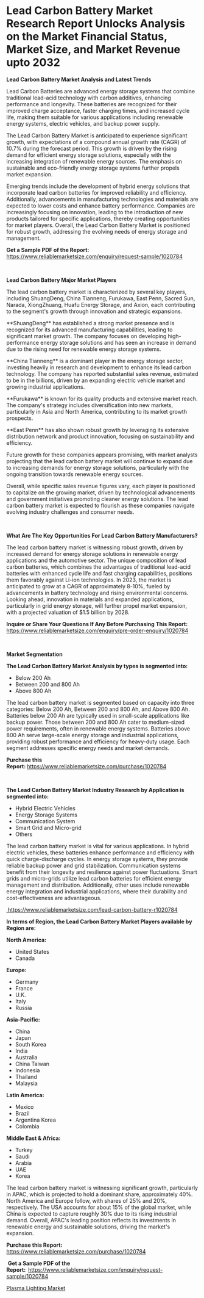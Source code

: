 <p><h1>Lead Carbon Battery Market Research Report Unlocks Analysis on the Market Financial Status, Market Size, and Market Revenue upto 2032</h1></p><p><strong>Lead Carbon Battery Market Analysis and Latest Trends</strong></p>
<p><p>Lead Carbon Batteries are advanced energy storage systems that combine traditional lead-acid technology with carbon additives, enhancing performance and longevity. These batteries are recognized for their improved charge acceptance, faster charging times, and increased cycle life, making them suitable for various applications including renewable energy systems, electric vehicles, and backup power supply.</p><p>The Lead Carbon Battery Market is anticipated to experience significant growth, with expectations of a compound annual growth rate (CAGR) of 10.7% during the forecast period. This growth is driven by the rising demand for efficient energy storage solutions, especially with the increasing integration of renewable energy sources. The emphasis on sustainable and eco-friendly energy storage systems further propels market expansion.</p><p>Emerging trends include the development of hybrid energy solutions that incorporate lead carbon batteries for improved reliability and efficiency. Additionally, advancements in manufacturing technologies and materials are expected to lower costs and enhance battery performance. Companies are increasingly focusing on innovation, leading to the introduction of new products tailored for specific applications, thereby creating opportunities for market players. Overall, the Lead Carbon Battery Market is positioned for robust growth, addressing the evolving needs of energy storage and management.</p></p>
<p><strong>Get a Sample PDF of the Report:&nbsp;</strong> <a href="https://www.reliablemarketsize.com/enquiry/request-sample/1020784?utm_campaign=2952&utm_medium=2&utm_source=Github&utm_content=ia&utm_term=07042025&utm_id=lead-carbon-battery">https://www.reliablemarketsize.com/enquiry/request-sample/1020784</a></p>
<p>&nbsp;</p>
<p><strong>Lead Carbon Battery Major Market Players</strong></p>
<p><p>The lead carbon battery market is characterized by several key players, including ShuangDeng, China Tianneng, Furukawa, East Penn, Sacred Sun, Narada, XiongZhuang, Huafu Energy Storage, and Axion, each contributing to the segment's growth through innovation and strategic expansions.</p><p>**ShuangDeng** has established a strong market presence and is recognized for its advanced manufacturing capabilities, leading to significant market growth. The company focuses on developing high-performance energy storage solutions and has seen an increase in demand due to the rising need for renewable energy storage systems. </p><p>**China Tianneng** is a dominant player in the energy storage sector, investing heavily in research and development to enhance its lead carbon technology. The company has reported substantial sales revenue, estimated to be in the billions, driven by an expanding electric vehicle market and growing industrial applications.</p><p>**Furukawa** is known for its quality products and extensive market reach. The company's strategy includes diversification into new markets, particularly in Asia and North America, contributing to its market growth prospects. </p><p>**East Penn** has also shown robust growth by leveraging its extensive distribution network and product innovation, focusing on sustainability and efficiency. </p><p>Future growth for these companies appears promising, with market analysts projecting that the lead carbon battery market will continue to expand due to increasing demands for energy storage solutions, particularly with the ongoing transition towards renewable energy sources. </p><p>Overall, while specific sales revenue figures vary, each player is positioned to capitalize on the growing market, driven by technological advancements and government initiatives promoting cleaner energy solutions. The lead carbon battery market is expected to flourish as these companies navigate evolving industry challenges and consumer needs.</p></p>
<p>&nbsp;</p>
<p><strong>What Are The Key Opportunities For Lead Carbon Battery Manufacturers?</strong></p>
<p><p>The lead carbon battery market is witnessing robust growth, driven by increased demand for energy storage solutions in renewable energy applications and the automotive sector. The unique composition of lead carbon batteries, which combines the advantages of traditional lead-acid batteries with enhanced cycle life and fast charging capabilities, positions them favorably against Li-ion technologies. In 2023, the market is anticipated to grow at a CAGR of approximately 8-10%, fueled by advancements in battery technology and rising environmental concerns. Looking ahead, innovation in materials and expanded applications, particularly in grid energy storage, will further propel market expansion, with a projected valuation of $1.5 billion by 2028.</p></p>
<p><strong>Inquire or Share Your Questions If Any Before Purchasing This Report:</strong> <a href="https://www.reliablemarketsize.com/enquiry/pre-order-enquiry/1020784?utm_campaign=2952&utm_medium=2&utm_source=Github&utm_content=ia&utm_term=07042025&utm_id=lead-carbon-battery">https://www.reliablemarketsize.com/enquiry/pre-order-enquiry/1020784</a></p>
<p>&nbsp;</p>
<p><strong>Market Segmentation</strong></p>
<p><strong>The Lead Carbon Battery Market Analysis by types is segmented into:</strong></p>
<p><ul><li>Below 200 Ah</li><li>Between 200 and 800 Ah</li><li>Above 800 Ah</li></ul></p>
<p><p>The lead carbon battery market is segmented based on capacity into three categories: Below 200 Ah, Between 200 and 800 Ah, and Above 800 Ah. Batteries below 200 Ah are typically used in small-scale applications like backup power. Those between 200 and 800 Ah cater to medium-sized power requirements, often in renewable energy systems. Batteries above 800 Ah serve large-scale energy storage and industrial applications, providing robust performance and efficiency for heavy-duty usage. Each segment addresses specific energy needs and market demands.</p></p>
<p><strong>Purchase this Report:&nbsp;</strong><a href="https://www.reliablemarketsize.com/purchase/1020784?utm_campaign=2952&utm_medium=2&utm_source=Github&utm_content=ia&utm_term=07042025&utm_id=lead-carbon-battery">https://www.reliablemarketsize.com/purchase/1020784</a></p>
<p>&nbsp;</p>
<p><strong>The Lead Carbon Battery Market Industry Research by Application is segmented into:</strong></p>
<p><ul><li>Hybrid Electric Vehicles</li><li>Energy Storage Systems</li><li>Communication System</li><li>Smart Grid and Micro-grid</li><li>Others</li></ul></p>
<p><p>The lead carbon battery market is vital for various applications. In hybrid electric vehicles, these batteries enhance performance and efficiency with quick charge-discharge cycles. In energy storage systems, they provide reliable backup power and grid stabilization. Communication systems benefit from their longevity and resilience against power fluctuations. Smart grids and micro-grids utilize lead carbon batteries for efficient energy management and distribution. Additionally, other uses include renewable energy integration and industrial applications, where their durability and cost-effectiveness are advantageous.</p></p>
<p><a href="https://www.reliablemarketsize.com/lead-carbon-battery-r1020784?utm_campaign=2952&utm_medium=2&utm_source=Github&utm_content=ia&utm_term=07042025&utm_id=lead-carbon-battery">&nbsp;https://www.reliablemarketsize.com/lead-carbon-battery-r1020784</a></p>
<p><strong>In terms of Region, the Lead Carbon Battery Market Players available by Region are:</strong></p>
<p>
    <p> <strong> North America: </strong>
        <ul>
            <li>United States</li>
            <li>Canada</li>
        </ul>
        </p> 
    <p> <strong> Europe: </strong>
        <ul>
            <li>Germany</li>
            <li>France</li>
            <li>U.K.</li>
            <li>Italy</li>
            <li>Russia</li>
        </ul>
        </p> 
    <p> <strong> Asia-Pacific: </strong>
        <ul>
            <li>China</li>
            <li>Japan</li>
            <li>South Korea</li>
            <li>India</li>
            <li>Australia</li>
            <li>China Taiwan</li>
            <li>Indonesia</li>
            <li>Thailand</li>
            <li>Malaysia</li>
        </ul>
        </p> 
    <p> <strong> Latin America: </strong>
        <ul>
            <li>Mexico</li>
            <li>Brazil</li>
            <li>Argentina Korea</li>
            <li>Colombia</li>
        </ul>
        </p> 
    <p> <strong> Middle East & Africa: </strong>
        <ul>
            <li>Turkey</li>
            <li>Saudi</li>
            <li>Arabia</li>
            <li>UAE</li>
            <li>Korea</li>
        </ul>
    </p>
    </p>
<p><p>The lead carbon battery market is witnessing significant growth, particularly in APAC, which is projected to hold a dominant share, approximately 40%. North America and Europe follow, with shares of 25% and 20%, respectively. The USA accounts for about 15% of the global market, while China is expected to capture roughly 30% due to its rising industrial demand. Overall, APAC's leading position reflects its investments in renewable energy and sustainable solutions, driving the market's expansion.</p></p>
<p><strong>Purchase this Report: </strong><a href="https://www.reliablemarketsize.com/purchase/1020784?utm_campaign=2952&utm_medium=2&utm_source=Github&utm_content=ia&utm_term=07042025&utm_id=lead-carbon-battery">https://www.reliablemarketsize.com/purchase/1020784</a></p>
<p>&nbsp;<strong>Get a Sample PDF of the Report:&nbsp;&nbsp;</strong><a href="https://www.reliablemarketsize.com/enquiry/request-sample/1020784?utm_campaign=2952&utm_medium=2&utm_source=Github&utm_content=ia&utm_term=07042025&utm_id=lead-carbon-battery">https://www.reliablemarketsize.com/enquiry/request-sample/1020784</a></p>
<p><strong></strong></p>
<p><p><a href="https://github.com/verikaahova/Market-Research-Report-List-1/blob/main/plasma-lighting-market.md?utm_campaign=2952&utm_medium=2&utm_source=Github&utm_content=ia&utm_term=07042025&utm_id=lead-carbon-battery">Plasma Lighting Market</a></p></p>